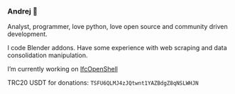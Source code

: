 ### Andrej 👋

Analyst, programmer, love python, love open source and community driven development.

I code Blender addons. 
Have some experience with web scraping and data consolidation manipulation.

I’m currently working on [IfcOpenShell](https://github.com/IfcOpenShell/IfcOpenShell)

TRC20 USDT for donations: `TSFU6QLMJ4zJQtwnt1YAZBdgZ8qNSLWHJN`

<!--
**Andrej730/Andrej730** is a ✨ _special_ ✨ repository because its `README.md` (this file) appears on your GitHub profile.

Here are some ideas to get you started:

- 🔭 I’m currently working on ...
- 🌱 I’m currently learning ...
- 👯 I’m looking to collaborate on ...
- 🤔 I’m looking for help with ...
- 💬 Ask me about ...
- 📫 How to reach me: ...
- 😄 Pronouns: ...
- ⚡ Fun fact: ...
-->

